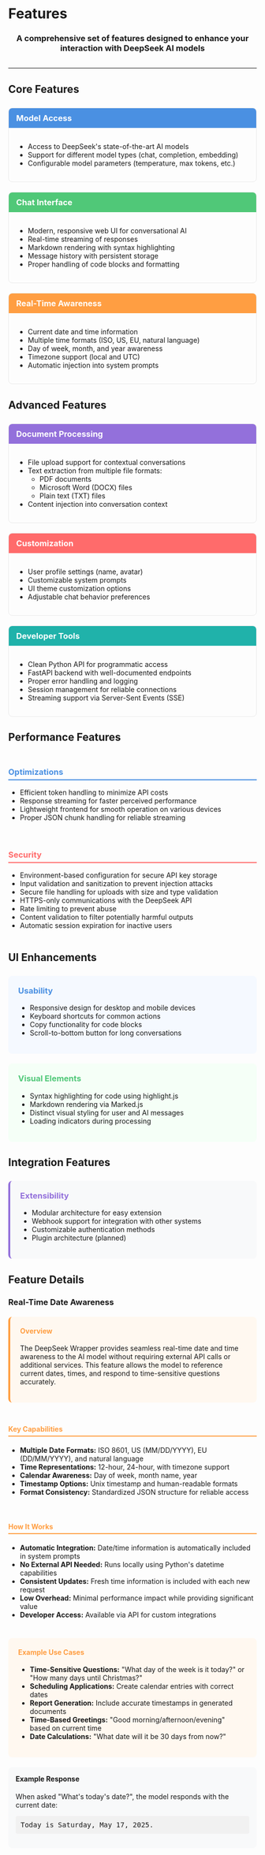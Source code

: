 # Features

<div align="center">
  <h3>A comprehensive set of features designed to enhance your interaction with DeepSeek AI models</h3>
</div>

<hr style="margin: 30px 0;">

## Core Features

<div style="display: grid; grid-template-columns: repeat(auto-fill, minmax(300px, 1fr)); gap: 20px; margin: 25px 0;">
  <div style="border: 1px solid #eaeaea; border-radius: 8px; overflow: hidden;">
    <div style="background: #4A90E2; color: white; padding: 10px 15px;">
      <h3 style="margin: 0; color: white;">Model Access</h3>
    </div>
    <div style="padding: 15px;">
      <ul>
        <li>Access to DeepSeek's state-of-the-art AI models</li>
        <li>Support for different model types (chat, completion, embedding)</li>
        <li>Configurable model parameters (temperature, max tokens, etc.)</li>
      </ul>
    </div>
  </div>
  
  <div style="border: 1px solid #eaeaea; border-radius: 8px; overflow: hidden;">
    <div style="background: #50C878; color: white; padding: 10px 15px;">
      <h3 style="margin: 0; color: white;">Chat Interface</h3>
    </div>
    <div style="padding: 15px;">
      <ul>
        <li>Modern, responsive web UI for conversational AI</li>
        <li>Real-time streaming of responses</li>
        <li>Markdown rendering with syntax highlighting</li>
        <li>Message history with persistent storage</li>
        <li>Proper handling of code blocks and formatting</li>
      </ul>
    </div>
  </div>
  
  <div style="border: 1px solid #eaeaea; border-radius: 8px; overflow: hidden;">
    <div style="background: #FF9E42; color: white; padding: 10px 15px;">
      <h3 style="margin: 0; color: white;">Real-Time Awareness</h3>
    </div>
    <div style="padding: 15px;">
      <ul>
        <li>Current date and time information</li>
        <li>Multiple time formats (ISO, US, EU, natural language)</li>
        <li>Day of week, month, and year awareness</li>
        <li>Timezone support (local and UTC)</li>
        <li>Automatic injection into system prompts</li>
      </ul>
    </div>
  </div>
</div>

## Advanced Features

<div style="display: grid; grid-template-columns: repeat(auto-fill, minmax(300px, 1fr)); gap: 20px; margin: 25px 0;">
  <div style="border: 1px solid #eaeaea; border-radius: 8px; overflow: hidden;">
    <div style="background: #9370DB; color: white; padding: 10px 15px;">
      <h3 style="margin: 0; color: white;">Document Processing</h3>
    </div>
    <div style="padding: 15px;">
      <ul>
        <li>File upload support for contextual conversations</li>
        <li>Text extraction from multiple file formats:
          <ul>
            <li>PDF documents</li>
            <li>Microsoft Word (DOCX) files</li>
            <li>Plain text (TXT) files</li>
          </ul>
        </li>
        <li>Content injection into conversation context</li>
      </ul>
    </div>
  </div>
  
  <div style="border: 1px solid #eaeaea; border-radius: 8px; overflow: hidden;">
    <div style="background: #FF6B6B; color: white; padding: 10px 15px;">
      <h3 style="margin: 0; color: white;">Customization</h3>
    </div>
    <div style="padding: 15px;">
      <ul>
        <li>User profile settings (name, avatar)</li>
        <li>Customizable system prompts</li>
        <li>UI theme customization options</li>
        <li>Adjustable chat behavior preferences</li>
      </ul>
    </div>
  </div>
  
  <div style="border: 1px solid #eaeaea; border-radius: 8px; overflow: hidden;">
    <div style="background: #20B2AA; color: white; padding: 10px 15px;">
      <h3 style="margin: 0; color: white;">Developer Tools</h3>
    </div>
    <div style="padding: 15px;">
      <ul>
        <li>Clean Python API for programmatic access</li>
        <li>FastAPI backend with well-documented endpoints</li>
        <li>Proper error handling and logging</li>
        <li>Session management for reliable connections</li>
        <li>Streaming support via Server-Sent Events (SSE)</li>
      </ul>
    </div>
  </div>
</div>

## Performance Features

<div style="display: flex; flex-wrap: wrap; gap: 20px; margin: 25px 0;">
  <div style="flex: 1; min-width: 300px;">
    <h3 style="color: #4A90E2; border-bottom: 2px solid #4A90E2; padding-bottom: 5px;">Optimizations</h3>
    <ul>
      <li>Efficient token handling to minimize API costs</li>
      <li>Response streaming for faster perceived performance</li>
      <li>Lightweight frontend for smooth operation on various devices</li>
      <li>Proper JSON chunk handling for reliable streaming</li>
    </ul>
  </div>
  
  <div style="flex: 1; min-width: 300px;">
    <h3 style="color: #FF6B6B; border-bottom: 2px solid #FF6B6B; padding-bottom: 5px;">Security</h3>
    <ul>
      <li>Environment-based configuration for secure API key storage</li>
      <li>Input validation and sanitization to prevent injection attacks</li>
      <li>Secure file handling for uploads with size and type validation</li>
      <li>HTTPS-only communications with the DeepSeek API</li>
      <li>Rate limiting to prevent abuse</li>
      <li>Content validation to filter potentially harmful outputs</li>
      <li>Automatic session expiration for inactive users</li>
    </ul>
  </div>
</div>

## UI Enhancements

<div style="display: flex; flex-wrap: wrap; gap: 20px; margin: 25px 0;">
  <div style="flex: 1; min-width: 300px; padding: 20px; background: #F5F9FF; border-radius: 8px;">
    <h3 style="color: #4A90E2; margin-top: 0;">Usability</h3>
    <ul>
      <li>Responsive design for desktop and mobile devices</li>
      <li>Keyboard shortcuts for common actions</li>
      <li>Copy functionality for code blocks</li>
      <li>Scroll-to-bottom button for long conversations</li>
    </ul>
  </div>
  
  <div style="flex: 1; min-width: 300px; padding: 20px; background: #F5FFF7; border-radius: 8px;">
    <h3 style="color: #50C878; margin-top: 0;">Visual Elements</h3>
    <ul>
      <li>Syntax highlighting for code using highlight.js</li>
      <li>Markdown rendering via Marked.js</li>
      <li>Distinct visual styling for user and AI messages</li>
      <li>Loading indicators during processing</li>
    </ul>
  </div>
</div>

## Integration Features

<div style="padding: 20px; background: #f8f9fa; border-radius: 8px; margin: 25px 0; border-left: 4px solid #9370DB;">
  <h3 style="color: #9370DB; margin-top: 0;">Extensibility</h3>
  <ul>
    <li>Modular architecture for easy extension</li>
    <li>Webhook support for integration with other systems</li>
    <li>Customizable authentication methods</li>
    <li>Plugin architecture (planned)</li>
  </ul>
</div>

## Feature Details

### Real-Time Date Awareness

<div style="padding: 20px; background: #fff8f0; border-radius: 8px; border-left: 4px solid #FF9E42; margin-top: 20px;">
  <h4 style="color: #FF9E42; margin-top: 0;">Overview</h4>
  <p>The DeepSeek Wrapper provides seamless real-time date and time awareness to the AI model without requiring external API calls or additional services. This feature allows the model to reference current dates, times, and respond to time-sensitive questions accurately.</p>
</div>

<div style="display: flex; flex-wrap: wrap; gap: 20px; margin: 25px 0;">
  <div style="flex: 1; min-width: 300px;">
    <h4 style="color: #FF9E42; border-bottom: 2px solid #FF9E42; padding-bottom: 5px;">Key Capabilities</h4>
    <ul>
      <li><strong>Multiple Date Formats:</strong> ISO 8601, US (MM/DD/YYYY), EU (DD/MM/YYYY), and natural language</li>
      <li><strong>Time Representations:</strong> 12-hour, 24-hour, with timezone support</li>
      <li><strong>Calendar Awareness:</strong> Day of week, month name, year</li>
      <li><strong>Timestamp Options:</strong> Unix timestamp and human-readable formats</li>
      <li><strong>Format Consistency:</strong> Standardized JSON structure for reliable access</li>
    </ul>
  </div>
  
  <div style="flex: 1; min-width: 300px;">
    <h4 style="color: #FF9E42; border-bottom: 2px solid #FF9E42; padding-bottom: 5px;">How It Works</h4>
    <ul>
      <li><strong>Automatic Integration:</strong> Date/time information is automatically included in system prompts</li>
      <li><strong>No External API Needed:</strong> Runs locally using Python's datetime capabilities</li>
      <li><strong>Consistent Updates:</strong> Fresh time information is included with each new request</li>
      <li><strong>Low Overhead:</strong> Minimal performance impact while providing significant value</li>
      <li><strong>Developer Access:</strong> Available via API for custom integrations</li>
    </ul>
  </div>
</div>

<div style="padding: 20px; background: #fff8f0; border-radius: 8px; margin: 20px 0;">
  <h4 style="color: #FF9E42; margin-top: 0;">Example Use Cases</h4>
  <ul>
    <li><strong>Time-Sensitive Questions:</strong> "What day of the week is it today?" or "How many days until Christmas?"</li>
    <li><strong>Scheduling Applications:</strong> Create calendar entries with correct dates</li>
    <li><strong>Report Generation:</strong> Include accurate timestamps in generated documents</li>
    <li><strong>Time-Based Greetings:</strong> "Good morning/afternoon/evening" based on current time</li>
    <li><strong>Date Calculations:</strong> "What date will it be 30 days from now?"</li>
  </ul>
</div>

<div style="background: #f8f9fa; border-radius: 8px; padding: 15px; margin-top: 20px;">
  <h4 style="margin-top: 0;">Example Response</h4>
  <p>When asked "What's today's date?", the model responds with the current date:</p>
  <pre style="background: #f1f1f1; padding: 10px; border-radius: 4px;">Today is Saturday, May 17, 2025.</pre>
</div> 